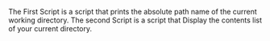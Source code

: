 The First Script is a script that prints the absolute path name of the current working directory.
The second Script is a script that Display the contents list of your current directory.
